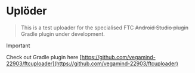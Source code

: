 # Uplöder
> This is a test uploader for the specialised FTC ~~Android Studio plugin~~ Gradle plugin under development.

> [!IMPORTANT]
> Check out Gradle plugin here [https://github.com/vegamind-22903/ftcuploader](https://github.com/vegamind-22903/ftcuploader)
